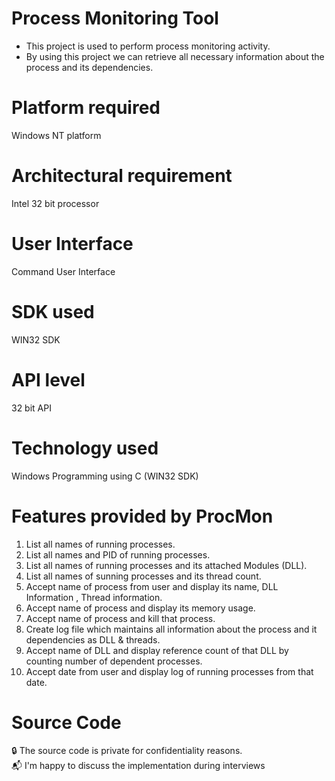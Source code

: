 # Process Monitoring Tool
- This project is used to perform process monitoring activity.
- By using this project we can retrieve all necessary information about the process and its dependencies.

# Platform required
Windows NT platform
# Architectural requirement
Intel 32 bit processor

# User Interface
Command User Interface

# SDK used
WIN32 SDK

# API level
32 bit API

# Technology used
Windows Programming using C (WIN32 SDK)

# Features provided by ProcMon

1. List all names of running processes.
2. List all names and PID of running processes.
3. List all names of running processes and its attached Modules (DLL).
4. List all names of sunning processes and its thread count.
5. Accept name of process from user and display its name, DLL Information , Thread
information.
6. Accept name of process and display its memory usage.
7. Accept name of process and kill that process.
8. Create log file which maintains all information about the process and it dependencies
as DLL & threads.
9. Accept name of DLL and display reference count of that DLL by counting number of
dependent processes.
10. Accept date from user and display log of running processes from that date.

# Source Code

🔒 The source code is private for confidentiality reasons.  
📬 I'm happy to discuss the implementation during interviews
